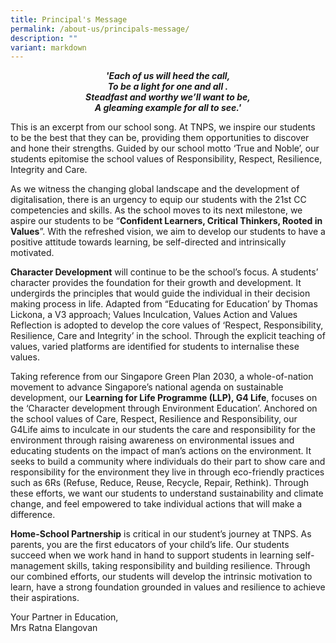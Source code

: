 ```yaml
---
title: Principal's Message
permalink: /about-us/principals-message/
description: ""
variant: markdown
---
```

<strong><center><em>'Each of us will heed the call,<br>
To be a light for one and all .<br>
Steadfast and worthy we’ll want to be,<br>
	A gleaming example for all to see.'</em></center></strong>

This is an excerpt from our school song. At TNPS, we inspire our students to be the best that they can be, providing them opportunities to discover and hone their strengths. Guided by our school motto ‘True and Noble’, our students epitomise the school values of Responsibility, Respect, Resilience, Integrity and Care.

  

As we witness the changing global landscape and the development of digitalisation, there is an urgency to equip our students with the 21st CC competencies and skills. As the school moves to its next milestone, we aspire our students to be “**Confident Learners, Critical Thinkers, Rooted in Values**”. With the refreshed vision, we aim to develop our students to have a positive attitude towards learning, be self-directed and intrinsically motivated.

  

**Character Development**&nbsp;will continue to be the school’s focus. A students’ character provides the foundation for their growth and development. It undergirds the principles that would guide the individual in their decision making process in life. Adapted from “Educating for Education’ by Thomas Lickona, a V3 approach; Values Inculcation, Values Action and Values Reflection is adopted to develop the core values of ‘Respect, Responsibility, Resilience, Care and Integrity’ in the school. Through the explicit teaching of values, varied platforms are identified for students to internalise these values.

  

Taking reference from our Singapore Green Plan 2030, a whole-of-nation movement to advance Singapore’s national agenda on sustainable development, our&nbsp;**Learning for Life Programme (LLP), G4 Life**, focuses on the ‘Character development through Environment Education’. Anchored on the school values of Care, Respect, Resilience and Responsibility, our G4Life aims to inculcate in our students the care and responsibility for the environment through raising awareness on environmental issues and educating students on the impact of man’s actions on the environment. It seeks to build a community where individuals do their part to show care and responsibility for the environment they live in through eco-friendly practices such as 6Rs (Refuse, Reduce, Reuse, Recycle, Repair, Rethink). Through these efforts, we want our students to understand sustainability and climate change, and feel empowered to take individual actions that will make a difference.

  

**Home-School Partnership**&nbsp;is critical in our student’s journey at TNPS. As parents, you are the first educators of your child’s life. Our students succeed when we work hand in hand to support students in learning self-management skills, taking responsibility and building resilience. Through our combined efforts, our students will develop the intrinsic motivation to learn, have a strong foundation grounded in values and resilience to achieve their aspirations.

  

Your Partner in Education,   
Mrs Ratna Elangovan